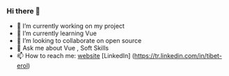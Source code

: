 ### Hi there 👋


- 🔭 I’m currently working on my project
- 🌱 I’m currently learning Vue
- 👯 I’m looking to collaborate on open source
- 💬 Ask me about Vue , Soft Skills
- 📫 How to reach me: [website](https://tibeterol.me/) [LinkedIn] (https://tr.linkedin.com/in/tibet-erol)
